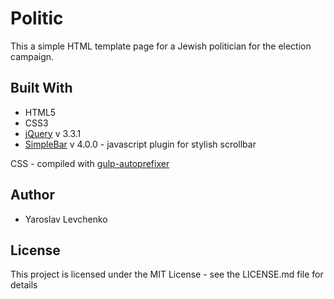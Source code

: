 # Politic

This a simple HTML template page for a Jewish politician for the election campaign.

## Built With

- HTML5
- CSS3
- [jQuery](https://jquery.com/) v 3.3.1
- [SimpleBar](https://grsmto.github.io/simplebar/) v 4.0.0 - javascript plugin for stylish scrollbar

CSS - compiled with [gulp-autoprefixer](https://github.com/sindresorhus/gulp-autoprefixer)

## Author
- Yaroslav Levchenko

## License
This project is licensed under the MIT License - see the LICENSE.md file for details
